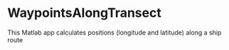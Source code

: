 # WaypointsAlongTransect
This Matlab app calculates positions (longitude and latitude) along a ship route
